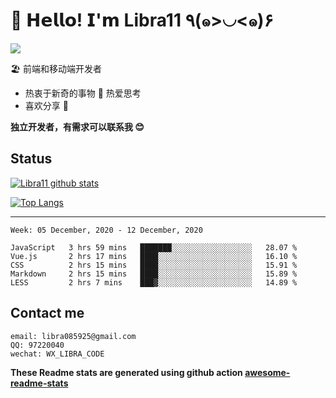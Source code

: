 # 🥳 𝗛𝗲𝗹𝗹𝗼! 𝗜'𝗺 Libra11 ٩(๑>◡<๑)۶

[![](https://img.shields.io/badge/-@Libra11-%23181717?style=flat-square&logo=github)](https://github.com/Libra11)

🏖 前端和移动端开发者

- 热衷于新奇的事物 🤩 热爱思考
- 喜欢分享 🧐

**独立开发者，有需求可以联系我 😊**

## Status

[![Libra11 github stats](https://github-readme-stats.vercel.app/api?username=Libra11&count_private=true&show_icons=true&theme=radical)](https://github.com/Libra11)

[![Top Langs](https://github-readme-stats.vercel.app/api/top-langs/?username=Libra11&theme=radical)](https://github.com/Libra11)

---

<!--START_SECTION:waka-->
```text
Week: 05 December, 2020 - 12 December, 2020

JavaScript   3 hrs 59 mins   ███████░░░░░░░░░░░░░░░░░░   28.07 % 
Vue.js       2 hrs 17 mins   ████░░░░░░░░░░░░░░░░░░░░░   16.10 % 
CSS          2 hrs 15 mins   ████░░░░░░░░░░░░░░░░░░░░░   15.91 % 
Markdown     2 hrs 15 mins   ████░░░░░░░░░░░░░░░░░░░░░   15.89 % 
LESS         2 hrs 7 mins    ███▓░░░░░░░░░░░░░░░░░░░░░   14.89 % 
```
<!--END_SECTION:waka-->

## Contact me

```text
email: libra085925@gmail.com
QQ: 97220040
wechat: WX_LIBRA_CODE
```

**These Readme stats are generated using github action [awesome-readme-stats](https://github.com/anmol098/waka-readme-stats)**
